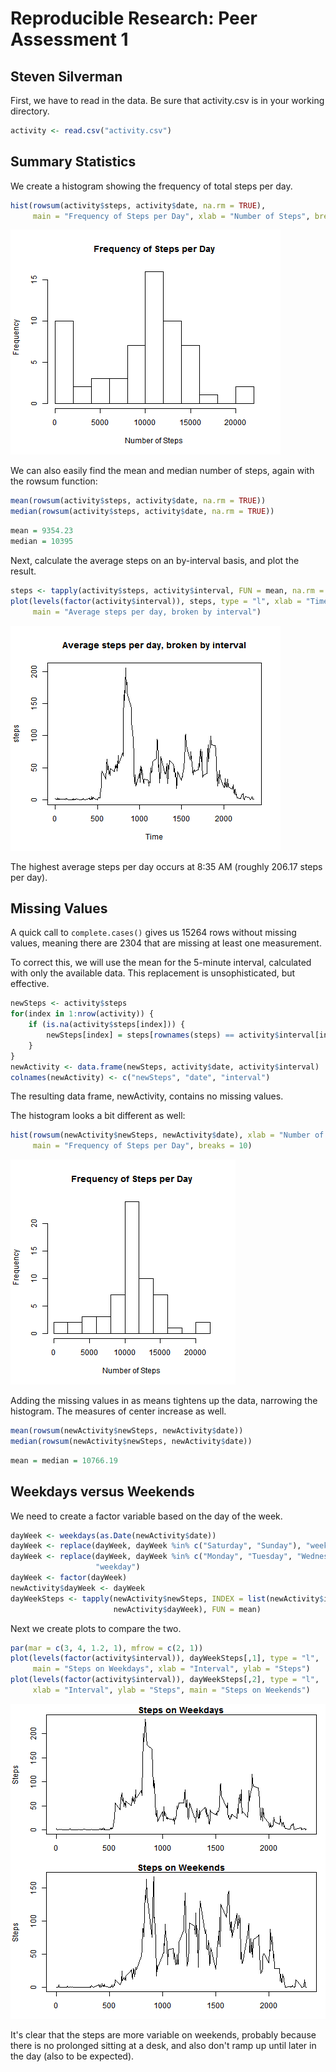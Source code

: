 
# Reproducible Research: Peer Assessment 1
## Steven Silverman

First, we have to read in the data. Be sure that activity.csv is in your working directory.


```r
activity <- read.csv("activity.csv")
```

## Summary Statistics

We create a histogram showing the frequency of total steps per day.


```r
hist(rowsum(activity$steps, activity$date, na.rm = TRUE),
     main = "Frequency of Steps per Day", xlab = "Number of Steps", breaks = 10)
```

![plot of chunk unnamed-chunk-2](figure/unnamed-chunk-2.png) 

We can also easily find the mean and median number of steps, again with the rowsum function:


```r
mean(rowsum(activity$steps, activity$date, na.rm = TRUE))
median(rowsum(activity$steps, activity$date, na.rm = TRUE))
```

```r
mean = 9354.23
median = 10395
```

Next, calculate the average steps on an by-interval basis, and plot the result.


```r
steps <- tapply(activity$steps, activity$interval, FUN = mean, na.rm = TRUE)
plot(levels(factor(activity$interval)), steps, type = "l", xlab = "Time",
     main = "Average steps per day, broken by interval")
```

![plot of chunk unnamed-chunk-5](figure/unnamed-chunk-5.png) 

The highest average steps per day occurs at 8:35 AM (roughly 206.17 steps per day).

## Missing Values

A quick call to ``complete.cases()`` gives us 15264 rows without missing values, meaning there are 2304 that are missing at least one measurement.

To correct this, we will use the mean for the 5-minute interval, calculated with only the available data. This replacement is unsophisticated, but effective.


```r
newSteps <- activity$steps
for(index in 1:nrow(activity)) {
    if (is.na(activity$steps[index])) {
        newSteps[index] = steps[rownames(steps) == activity$interval[index]]
    }
}
newActivity <- data.frame(newSteps, activity$date, activity$interval)
colnames(newActivity) <- c("newSteps", "date", "interval")
```

The resulting data frame, newActivity, contains no missing values.

The histogram looks a bit different as well:


```r
hist(rowsum(newActivity$newSteps, newActivity$date), xlab = "Number of Steps",
     main = "Frequency of Steps per Day", breaks = 10)
```

![plot of chunk unnamed-chunk-7](figure/unnamed-chunk-7.png) 

Adding the missing values in as means tightens up the data, narrowing the histogram. The measures of center increase as well.


```r
mean(rowsum(newActivity$newSteps, newActivity$date))
median(rowsum(newActivity$newSteps, newActivity$date))
```

```r
mean = median = 10766.19
```

## Weekdays versus Weekends

We need to create a factor variable based on the day of the week.


```r
dayWeek <- weekdays(as.Date(newActivity$date))
dayWeek <- replace(dayWeek, dayWeek %in% c("Saturday", "Sunday"), "weekend")
dayWeek <- replace(dayWeek, dayWeek %in% c("Monday", "Tuesday", "Wednesday", "Thursday", "Friday"),
                   "weekday")
dayWeek <- factor(dayWeek)
newActivity$dayWeek <- dayWeek
dayWeekSteps <- tapply(newActivity$newSteps, INDEX = list(newActivity$interval,
                       newActivity$dayWeek), FUN = mean)
```

Next we create plots to compare the two.


```r
par(mar = c(3, 4, 1.2, 1), mfrow = c(2, 1))
plot(levels(factor(activity$interval)), dayWeekSteps[,1], type = "l",
     main = "Steps on Weekdays", xlab = "Interval", ylab = "Steps")
plot(levels(factor(activity$interval)), dayWeekSteps[,2], type = "l",
     xlab = "Interval", ylab = "Steps", main = "Steps on Weekends")
```

![plot of chunk unnamed-chunk-11](figure/unnamed-chunk-11.png) 

It's clear that the steps are more variable on weekends, probably because there is no prolonged sitting at a desk, and also don't ramp up until later in the day (also to be expected).
